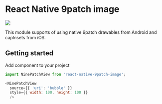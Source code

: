 # React Native 9patch image

<a href="https://www.npmjs.com/package/react-native-9patch-image"><img src="https://img.shields.io/npm/v/react-native-9patch-image.svg"></a>

This module supports of using native 9patch drawables from Android and capInsets from iOS.


## Getting started


Add component to your project
```javascript
import NinePatchView from 'react-native-9patch-image';

<NinePatchView
  source={{ 'uri': 'bubble' }}
  style={{ width: 100, height: 100 }}
  />
```
